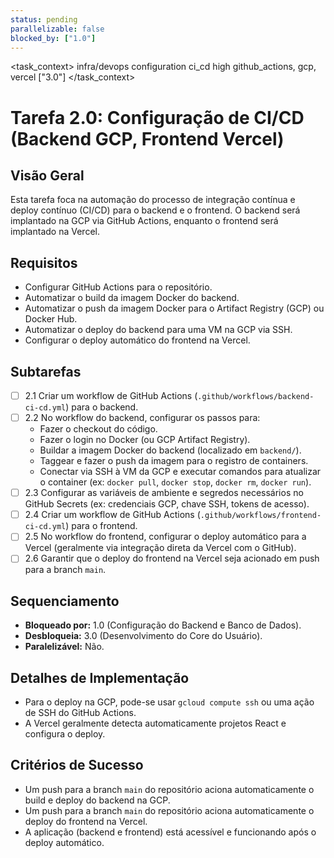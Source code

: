 ```yaml
---
status: pending
parallelizable: false
blocked_by: ["1.0"]
---
```


<task_context>
<domain>infra/devops</domain>
<type>configuration</type>
<scope>ci_cd</scope>
<complexity>high</complexity>
<dependencies>github_actions, gcp, vercel</dependencies>
<unblocks>["3.0"]</unblocks>
</task_context>

# Tarefa 2.0: Configuração de CI/CD (Backend GCP, Frontend Vercel)

## Visão Geral
Esta tarefa foca na automação do processo de integração contínua e deploy contínuo (CI/CD) para o backend e o frontend. O backend será implantado na GCP via GitHub Actions, enquanto o frontend será implantado na Vercel.

## Requisitos
- Configurar GitHub Actions para o repositório.
- Automatizar o build da imagem Docker do backend.
- Automatizar o push da imagem Docker para o Artifact Registry (GCP) ou Docker Hub.
- Automatizar o deploy do backend para uma VM na GCP via SSH.
- Configurar o deploy automático do frontend na Vercel.

## Subtarefas
- [ ] 2.1 Criar um workflow de GitHub Actions (`.github/workflows/backend-ci-cd.yml`) para o backend.
- [ ] 2.2 No workflow do backend, configurar os passos para:
    - Fazer o checkout do código.
    - Fazer o login no Docker (ou GCP Artifact Registry).
    - Buildar a imagem Docker do backend (localizado em `backend/`).
    - Taggear e fazer o push da imagem para o registro de containers.
    - Conectar via SSH à VM da GCP e executar comandos para atualizar o container (ex: `docker pull`, `docker stop`, `docker rm`, `docker run`).
- [ ] 2.3 Configurar as variáveis de ambiente e segredos necessários no GitHub Secrets (ex: credenciais GCP, chave SSH, tokens de acesso).
- [ ] 2.4 Criar um workflow de GitHub Actions (`.github/workflows/frontend-ci-cd.yml`) para o frontend.
- [ ] 2.5 No workflow do frontend, configurar o deploy automático para a Vercel (geralmente via integração direta da Vercel com o GitHub).
- [ ] 2.6 Garantir que o deploy do frontend na Vercel seja acionado em push para a branch `main`.

## Sequenciamento
- **Bloqueado por:** 1.0 (Configuração do Backend e Banco de Dados).
- **Desbloqueia:** 3.0 (Desenvolvimento do Core do Usuário).
- **Paralelizável:** Não.

## Detalhes de Implementação
- Para o deploy na GCP, pode-se usar `gcloud compute ssh` ou uma ação de SSH do GitHub Actions.
- A Vercel geralmente detecta automaticamente projetos React e configura o deploy.

## Critérios de Sucesso
- Um push para a branch `main` do repositório aciona automaticamente o build e deploy do backend na GCP.
- Um push para a branch `main` do repositório aciona automaticamente o deploy do frontend na Vercel.
- A aplicação (backend e frontend) está acessível e funcionando após o deploy automático.